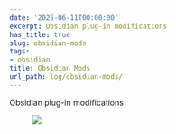 ```yaml
---
date: '2025-06-11T00:00:00'
excerpt: Obsidian plug-in modifications
has_title: true
slug: obsidian-mods
tags:
- obsidian
title: Obsidian Mods
url_path: log/obsidian-mods/
---
```


Obsidian plug-in modifications
<figure class="content-figure">
<img src="https://mp1ewwuojwmnpxpy.public.blob.vercel-storage.com/image_1749589196968-h9JX4szmvnuMSUMDgITgguEB0CUTYv.webp" width="auto" class="ba b--light-gray bw2 br2">
<figcaption class="f6 gray tl"></figcaption>
</figure>